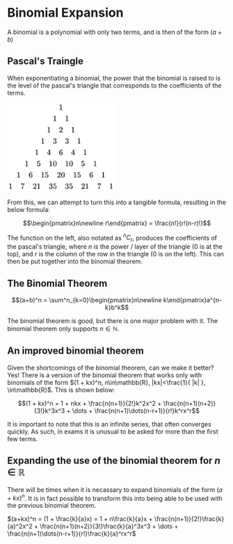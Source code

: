 # Binomial Expansion
A binomial is a polynomial with only two terms, and is then of the form $(a + b)$

## Pascal's Traingle
When exponentiating a binomial, the power that the binomial is raised to is the level of the pascal's triangle that corresponds to the coefficients of the terms.

![Pascal's Triangle](./../../Images/PascalsTriangle.png)

From this, we can attempt to turn this into a tangible formula, resulting in the below formula:

$$\begin{pmatrix}n\newline r\end{pmatrix} = \frac{n!}{r!(n-r)!}$$

The function on the left, also notated as $^nC_r$, produces the coefficients of the pascal's triangle, where $n$ is the power / layer of the triangle (0 is at the top), and $r$ is the column of the row in the triangle (0 is on the left). This can then be put together into the binomial theorem.

## The Binomial Theorem
$$(a+b)^n = \sum^n_{k=0}\begin{pmatrix}n\newline k\end{pmatrix}a^{n-k}b^k$$

The binomial theorem is good, but there is one major problem with it. The binomial theorem only supports $n \in \mathbb{N}$. 

## An improved binomial theorem
Given the shortcomings of the binomial theorem, can we make it better? Yes! There is a version of the binomial theorem that works only with binomials of the form $(1 + kx)^n, n\in\mathbb{R}, |kx|<\frac{1}{ |k| }, \in\mathbb{R}$. This is shown below:

$$(1 + kx)^n = 1 + nkx + \frac{n(n+1)}{2!}k^2x^2 + \frac{n(n+1)(n+2)}{3!}k^3x^3 + \dots + \frac{n(n+1)\dots(n-r+1)}{r!}k^rx^r$$

It is important to note that this is an infinite series, that often converges quickly. As such, in exams it is unusual to be asked for more than the first few terms.

## Expanding the use of the binomial theorem for $n\in\mathbb{R}$
There will be times when it is necassary to expand binomials of the form $(a+kx)^n$. It is in fact possible to transform this into being able to be used with the previous binomial theorem.

$(a+kx)^n = (1 + \frac{k}{a}x) = 1 + n\frac{k}{a}x + \frac{n(n+1)}{2!}\frac{k}{a}^2x^2 + \frac{n(n+1)(n+2)}{3!}\frac{k}{a}^3x^3 + \dots + \frac{n(n+1)\dots(n-r+1)}{r!}\frac{k}{a}^rx^r$

